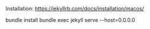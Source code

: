 Installation: https://jekyllrb.com/docs/installation/macos/

bundle install
bundle exec jekyll serve --host=0.0.0.0

